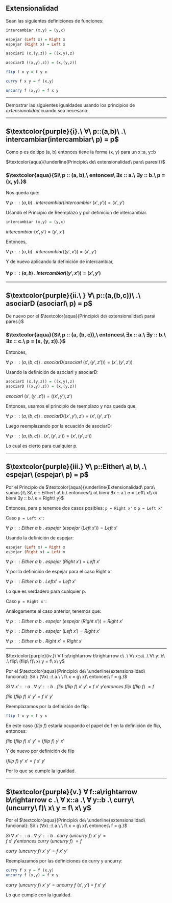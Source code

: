 Extensionalidad
---
Sean las siguientes definiciones de funciones:
```hs
intercambiar (x,y) = (y,x)

espejar (Left x) = Right x
espejar (Right x) = Left x

asociarI (x,(y,z)) = ((x,y),z)

asociarD ((x,y),z)) = (x,(y,z))

flip f x y = f y x

curry f x y = f (x,y)

uncurry f (x,y) = f x y
```
---
Demostrar las siguientes igualdades usando los principios de $extensionalidad$ cuando sea necesario:

---
$\textcolor{purple}{i}.\ ∀\ p::(a,b)\ .\ intercambiar(intercambiar\ p) = p$
---

Como p es de tipo (a, b) entonces tiene la forma (x, y) para un x::a, y::b

$\textcolor{aqua}{\underline{Principio\ de\ extensionalidad\ para\ pares:}}$

### $\textcolor{aqua}{Si\ p :: (a, b),\ entonces\ ∃x :: a.\ ∃y :: b.\ p = (x, y).}$

Nos queda que:

$∀\ p::(a,b)\ .\ intercambiar(intercambiar\ (x',y')) = (x',y')$

Usando el Principio de Reemplazo y por definición de intercambiar.

```hs
intercambiar (x,y) = (y,x)
```

$intercambiar\ (x',y') = (y',x')$

Entonces,

$∀\ p::(a,b)\ .\ intercambiar((y',x')) = (x',y')$

Y de nuevo aplicando la definición de intercambiar,

#### $∀\ p::(a,b)\ .\ intercambiar((y',x')) = (x',y')$


---

$\textcolor{purple}{ii.\ } ∀\ p::(a,(b,c))\ .\ asociarD (asociarI\ p) = p$
---

De nuevo por el $\textcolor{aqua}{Principio\ de\ extensionalidad\ para\ pares:}$

### $\textcolor{aqua}{Si\ p :: (a, (b, c)),\ entonces\ ∃x :: a.\ ∃y :: b.\ ∃z :: c.\ p = (x, (y, z)).}$

Entonces, 

$∀\ p::(a,(b,c))\ .\ asociarD (asociarI\ (x', (y', z'))) = (x', (y', z'))$

Usando la definición de asociarI y asociarD:

```hs
asociarI (x,(y,z)) = ((x,y),z)
asociarD ((x,y),z)) = (x,(y,z))
```

$asociarI\ (x', (y', z')) = ((x', y'), z')$

Entonces, usamos el principio de reemplazo y nos queda que:

$∀\ p::(a,(b,c))\ .\ asociarD ((x', y'), z') = (x', (y', z'))$

Luego reemplazando por la ecuación de asociarD:

$∀\ p::(a,(b,c))\ .\ (x',(y',z')) = (x', (y', z'))$

Lo cual es cierto para cualquier p.

---

$\textcolor{purple}{iii.} ∀\ p::Either\ a\ b\ .\ espejar\ (espejar\ p) = p$
---

Por el Principio de $\textcolor{aqua}{\underline{Extensionalidad\ para\ sumas:}\\
Si\ e :: Either\ a\ b,\ entonces:\\
 o\ bien\ ∃x :: a.\ e = Left\ x\\
 o\ bien\ ∃y :: b.\ e = Right\ y}$

Entonces, para p tenemos dos casos posibles:
`p = Right x'` o `p = Left x'`

Caso `p = Left x'`:

$∀\ p::Either\ a\ b\ .\ espejar\ (espejar\ (Left\ x')) = Left\ x'$

Usando la definición de espejar:

```hs
espejar (Left x) = Right x
espejar (Right x) = Left x
```

$∀\ p::Either\ a\ b\ .\ espejar\ (Right\ x') = Left\ x'$

Y por la definición de espejar para el caso Right x:

$∀\ p::Either\ a\ b\ .\ Left x' = Left\ x'$

Lo que es verdadero para cualquier p.

Caso `p = Right x'`:

Análogamente al caso anterior, tenemos que:

$∀\ p::Either\ a\ b\ .\ espejar\ (espejar\ (Right\ x')) = Right\ x'$

$∀\ p::Either\ a\ b\ .\ espejar\ (Left\ x') = Right\ x'$

$∀\ p::Either\ a\ b\ .\ Right\ x' = Right\ x'$

---

$\textcolor{purple}{iv.}\ ∀ f::a\rightarrow b\rightarrow c\ .\ ∀\ x::a\ .\ ∀\ y::b\ .\ flip\ (flip\ f)\ x\ y = f\ x\ y$

Por el $\textcolor{aqua}{Principio\ de\ \underline{extensionalidad\ funcional}: Si\ \ (∀x\ ::\ a.\ \ f\ x = g\ x)\ entonces\ f = g.}$

$Si\ ∀\ x'::a\ .\ ∀\ y'::b\ .\ flip\ (flip\ f)\ x'\ y' = f\ x'\ y' entonces\ flip\ (flip\ f)\ = f$

$flip\ (flip\ f)\ x'\ y' = f\ x'\ y'$


Reemplazamos por la definición de flip:

```hs
flip f x y = f y x
```

En este caso $(flip\ f)$ estaría ocupando el papel de f en la definición de flip, entonces:

$flip\ (flip\ f)\ x'\ y' = (flip\ f)\ y'\ x'$


Y de nuevo por definición de flip

$(flip\ f)\ y'\ x' = f\ x'\ y'$

Por lo que se cumple la igualdad.


---


$\textcolor{purple}{v.} ∀ f::a\rightarrow b\rightarrow c .\ ∀ x::a .\ ∀ y::b .\ curry\ (uncurry\ f)\ x\ y = f\ x\ y$
---

Por el $\textcolor{aqua}{Principio\ de\ \underline{extensionalidad\ funcional}: Si\ \ (∀x\ ::\ a.\ \ f\ x = g\ x)\ entonces\ f = g.}$

$Si\ ∀\ x'::a\ .\ ∀\ y'::b\ .\ curry\ (uncurry\ f)\ x'\ y' = f\ x'\ y' entonces\ curry\ (uncurry\ f)\ = f$

$curry\ (uncurry\ f)\ x'\ y' = f\ x'\ y'$

Reemplazamos por las definiciones de curry y uncurry:

```hs
curry f x y = f (x,y)
uncurry f (x,y) = f x y
```

$curry\ (uncurry\ f)\ x'\ y' = uncurry\ f\ (x', y')\ =\ f\ x'\ y'$

Lo que cumple con la igualdad.

